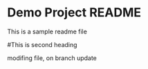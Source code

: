 # Demo Project README

This is a sample readme file

#This is second heading

modifing file, on branch update